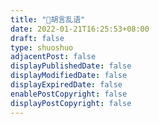 ```yaml
---
title: "🦖胡言乱语"
date: 2022-01-21T16:25:53+08:00
draft: false
type: shuoshuo
adjacentPost: false
displayPublishedDate: false
displayModifiedDate: false
displayExpiredDate: false
enablePostCopyright: false
displayPostCopyright: false
---
```


<div id="bber"></div>
<script type="module" src="https://immmmm.com/emaction.js?v=230811"></script>
<script src="https://fastly.jsdelivr.net/npm/marked/marked.min.js"></script>
<script src="https://fastly.jsdelivr.net/gh/Tokinx/ViewImage/view-image.min.js"></script>
<script src="https://fastly.jsdelivr.net/gh/Tokinx/Lately/lately.min.js"></script>
<script src="https://cdn.staticfile.org/twikoo/1.6.39/twikoo.all.min.js"></script>
<script type="text/javascript">
  var bbMemos = {
    memos : 'http://47.103.62.167:5230/',//修改为自己部署 Memos 的网址，末尾有 / 斜杠
    limit : '',//默认每次显示 10 条
    creatorId:'1' ,//早期默认为 101 用户，新安装是 1； https://demo.usememos.com/u/101
    domId: '',//默认为 bber
    twiEnv:'https://masone-zhao-twikoo.hf.space',//启开 twikoo 评论，默认 https://metk.edui.fun/
  }
</script>
<script src="https://immmmm.com/bb-lmm-mk.js?v=230811"></script>

